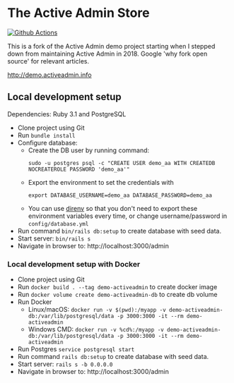 # The Active Admin Store
[![Github Actions](https://github.com/varyonic/demo.activeadmin.info/workflows/test/badge.svg)](https://github.com/varyonic/demo.activeadmin.info/actions)

This is a fork of the Active Admin demo project starting when I stepped down from maintaining Active Admin in 2018.
Google 'why fork open source' for relevant articles.

http://demo.activeadmin.info


## Local development setup

Dependencies: Ruby 3.1 and PostgreSQL

* Clone project using Git
* Run `bundle install`
* Configure database:
  - Create the DB user by running command:
    ```
    sudo -u postgres psql -c "CREATE USER demo_aa WITH CREATEDB NOCREATEROLE PASSWORD 'demo_aa'"
    ```
  - Export the environment to set the credentials with
    ```
    export DATABASE_USERNAME=demo_aa DATABASE_PASSWORD=demo_aa
    ```
  - You can use [direnv](https://github.com/direnv/direnv) so that you don't need to export these environment variables every time, or change username/password in `config/database.yml`
* Run command `bin/rails db:setup` to create database with seed data.
* Start server: `bin/rails s`
* Navigate in browser to: http://localhost:3000/admin


### Local development setup with Docker

* Clone project using Git
* Run `docker build . --tag demo-activeadmin` to create docker image
* Run `docker volume create demo-activeadmin-db` to create db volume
* Run Docker
  - Linux/macOS:  `docker run -v $(pwd):/myapp -v demo-activeadmin-db:/var/lib/postgresql/data -p 3000:3000 -it --rm demo-activeadmin`
  - Windows CMD:  `docker run -v %cd%:/myapp -v demo-activeadmin-db:/var/lib/postgresql/data -p 3000:3000 -it --rm demo-activeadmin`
* Run Postgres `service postgresql start`
* Run command `rails db:setup` to create database with seed data.
* Start server: `rails s -b 0.0.0.0`
* Navigate in browser to: http://localhost:3000/admin
